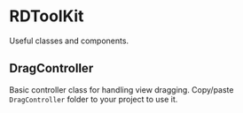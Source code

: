 RDToolKit
=========

Useful classes and components.

## DragController

Basic controller class for handling view dragging. Copy/paste `DragController` folder to your project to use it.
